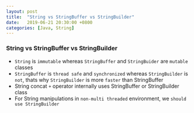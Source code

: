 ```yaml
---
layout: post
title:  "String vs StringBuffer vs StringBuilder"
date:   2019-06-21 20:30:00 +0800
categories: [Java, String]
---
```

### String vs StringBuffer vs StringBuilder
- `String` is `immutable` whereas `StringBuffer` and `StringBuider` are `mutable` classes
- `StringBuffer` is `thread safe` and `synchronized` whereas `StringBuilder` is `not`, thats why `StringBuilder` is more `faster` than StringBuffer
- String concat `+` operator internally uses StringBuffer or StringBuilder class
- For String manipulations in `non-multi threaded` environment, we `should use StringBuilder`
